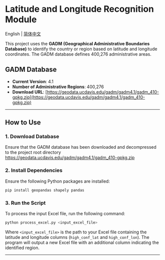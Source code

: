 # Latitude and Longitude Recognition Module

English | [简体中文](./README_zh.md)

This project uses the **GADM (Geographical Administrative Boundaries Database)** to identify the country or region based on latitude and longitude coordinates. The GADM database defines 400,276 administrative areas.

## GADM Database

- **Current Version**: 4.1
- **Number of Administrative Regions**: 400,276
- **Download URL**: [https://geodata.ucdavis.edu/gadm/gadm4.1/gadm_410-gpkg.zip](https://geodata.ucdavis.edu/gadm/gadm4.1/gadm_410-gpkg.zip)

---

## How to Use

### 1. Download Database

Ensure that the GADM database has been downloaded and decompressed to the project root directory<br>
https://geodata.ucdavis.edu/gadm/gadm4.1/gadm_410-gpkg.zip

### 2. Install Dependencies

Ensure the following Python packages are installed:

```bash
pip install geopandas shapely pandas
```

### 3. Run the Script

To process the input Excel file, run the following command:

```bash
python process_excel.py <input_excel_file>
```

Where `<input_excel_file>` is the path to your Excel file containing the latitude and longitude columns (`high_conf_lat` and `high_conf_lon`). The program will output a new Excel file with an additional column indicating the identified region.

---


